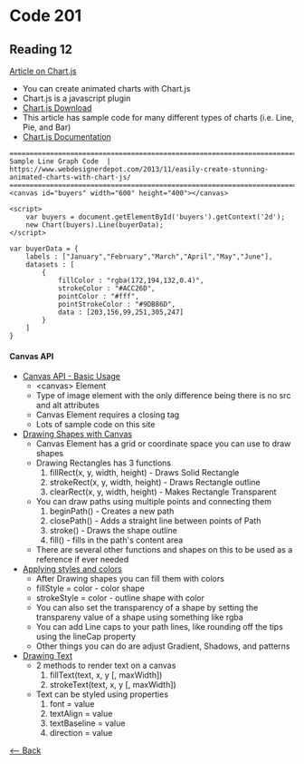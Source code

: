 # Code 201
## Reading 12

[Article on Chart.js](https://www.webdesignerdepot.com/2013/11/easily-create-stunning-animated-charts-with-chart-js/)
* You can create animated charts with Chart.js
* Chart.js is a javascript plugin
* [Chart.js Download](https://github.com/nnnick/Chart.js)
* This article has sample code for many different types of charts (i.e. Line, Pie, and Bar)
* [Chart.js Documentation](https://www.chartjs.org/docs/latest/)

```
==========================================================================================================================
Sample Line Graph Code  |  https://www.webdesignerdepot.com/2013/11/easily-create-stunning-animated-charts-with-chart-js/
==========================================================================================================================
<canvas id="buyers" width="600" height="400"></canvas>

<script>
    var buyers = document.getElementById('buyers').getContext('2d');
    new Chart(buyers).Line(buyerData);
</script>

var buyerData = {
	labels : ["January","February","March","April","May","June"],
	datasets : [
		{
			fillColor : "rgba(172,194,132,0.4)",
			strokeColor : "#ACC26D",
			pointColor : "#fff",
			pointStrokeColor : "#9DB86D",
			data : [203,156,99,251,305,247]
		}
	]
}
```

#### Canvas API
* [Canvas API - Basic Usage](https://developer.mozilla.org/en-US/docs/Web/API/Canvas_API/Tutorial/Basic_usage)
  * \<canvas\> Element
  * Type of image element with the only difference being there is no src and alt attributes
  * Canvas Element requires a closing tag
  * Lots of sample code on this site
* [Drawing Shapes with Canvas](https://developer.mozilla.org/en-US/docs/Web/API/Canvas_API/Tutorial/Drawing_shapes)
  * Canvas Element has a grid or coordinate space you can use to draw shapes
  * Drawing Rectangles has 3 functions
    1. fillRect(x, y, width, height) - Draws Solid Rectangle
    1. strokeRect(x, y, width, height) - Draws Rectangle outline
    1. clearRect(x, y, width, height) - Makes Rectangle Transparent
  * You can draw paths using multiple points and connecting them
    1. beginPath() - Creates a new path
    1. closePath() - Adds a straight line between points of Path
    1. stroke() - Draws the shape outline
    1. fill() - fills in the path's content area
  * There are several other functions and shapes on this to be used as a reference if ever needed
* [Applying styles and colors](https://developer.mozilla.org/en-US/docs/Web/API/Canvas_API/Tutorial/Applying_styles_and_colors)
  * After Drawing shapes you can fill them with colors
  * fillStyle = color - color shape
  * strokeStyle = color - outline shape with color
  * You can also set the transparency of a shape by setting the transpareny value of a shape using something like rgba
  * You can add Line caps to your path lines, like rounding off the tips using the lineCap property
  * Other things you can do are adjust Gradient, Shadows, and patterns
* [Drawing Text](https://developer.mozilla.org/en-US/docs/Web/API/Canvas_API/Tutorial/Drawing_text)
  * 2 methods to render text on a canvas
    1. fillText(text, x, y [, maxWidth])
    1. strokeText(text, x, y [, maxWidth])
  * Text can be styled using properties
    1. font = value
    1. textAlign = value
    1. textBaseline = value
    1. direction = value


[<-- Back](../README.md)
